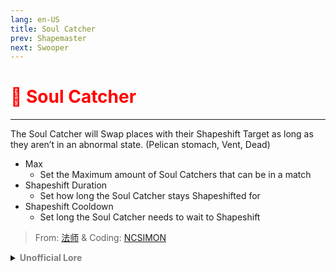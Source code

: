 ```yaml
---
lang: en-US
title: Soul Catcher
prev: Shapemaster
next: Swooper
---
```


# <font color="red">👻 <b>Soul Catcher</b></font> <Badge text="Concealing" type="tip" vertical="middle"/>
---

The Soul Catcher will Swap places with their Shapeshift Target as long as they aren’t in an abnormal state. (Pelican stomach, Vent, Dead)
* Max
  * Set the Maximum amount of Soul Catchers that can be in a match
* Shapeshift Duration
  * Set how long the Soul Catcher stays Shapeshifted for
* Shapeshift Cooldown
  * Set long the Soul Catcher needs to wait to Shapeshift

> From: [法师](https://space.bilibili.com/511107305) & Coding: [NCSIMON](https://github.com/NCSIMON)

<details>
<summary><b><font color=gray>Unofficial Lore</font></b></summary>

The Soul Catcher was, at first, a sheriff. He knew all about crimes and framing people. One day, when he returned home, he saw a note, and on it was written: "We have taken your family. If you want to save them, you have to become evil, dude." He was shocked, afraid, sad, and some might even say bewildered. He knew family was more important than morals, so what did he do?

He threw the morals out the window.

He is now an Impostor—one quite smart, too.

Before giving up his career for the safety of his crew, he was a scientist gifted with teleportation and swapping.

He started experimenting with subjects, and soon enough, he could swap himself on the map with another player. Props to him, I guess.

Now, how could he use this power? For evil, of course. This isn't some Disney tale; we have to have some bloodshed and people killed, don’t we?

The Soul Catcher would kill a crew member and then swap himself with another crew, thus framing every single one.

One day, he was caught. Unfortunately, the target crew was with a friend (more than friends, I’d say), so he knew what he had to do.

He went on a rampage, using all his energy to kill the friend. In doing so, his vision decreased, and he could no longer perform any other actions. Thus, the Killing Machine was invented! But that story is for another time.
> Submitted by: champofchamps78
</details>